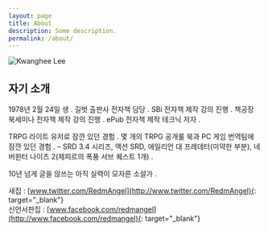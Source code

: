 ```yaml
---
layout: page
title: About
description: Some description.
permalink: /about/
---
```


<img itemprop="image" class="img-rounded" src="https://avatars2.githubusercontent.com/u/42578157?s=460&v=4" alt="Kwanghee Lee">

## 자기 소개

1978년 2월 24일 생 . 
길벗 출판사 전자책 담당 . 
SBi 전자책 제작 강의 진행 . 
책공장 북세미나 전자책 제작 강의 진행 . 
ePub 전자책 제작 테크닉 저자 . 
  
TRPG 라이트 유저로 잠깐 있던 경험 . 
몇 개의 TRPG 공개룰 북과 PC 게임 번역팀에 잠깐 있던 경험 . 
– SRD 3.4 시리즈, 액션 SRD, 에일리언 대 프레데터(미약한 부분), 네버윈터 나이츠 2(제피르의 폭풍 서브 퀘스트 1개) . 
  
10년 넘게 글을 않쓰는 아직 실력이 모자른 소설가 . 
  
새집 : [www.twitter.com/RedmAngel](http://www.twitter.com/RedmAngel){: target="_blank"}  
신언서판집 : [www.facebook.com/redmangel](http://www.facebook.com/redmangel){: target="_blank"}  
